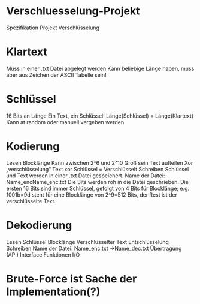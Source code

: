 # Verschluesselung-Projekt


Spezifikation Projekt Verschlüsselung
# Klartext
Muss in einer .txt Datei abgelegt werden
Kann beliebige Länge haben, muss aber aus Zeichen der ASCII Tabelle sein!
# Schlüssel
16 Bits an Länge
Ein Text, ein Schlüssel!
Länge(Schlüssel) = Länge(Klartext)
Kann at random oder manuell vergeben werden
# Kodierung
Lesen
Blocklänge
Kann zwischen 2^6 und 2^10 Groß sein
Text aufteilen
Xor „verschlüsselung“
Text xor Schlüssel = Verschlüsselt
Schreiben
Schlüssel und Text werden in einer .txt Datei gespeichert.
Name der Datei: Name_encName_enc.txt
Die Bits werden roh in die Datei geschrieben.
Die ersten 16 Bits sind immer Schlüssel, gefolgt von 4 Bits für Blocklänge; e.g. 1001b=9d steht für eine Blocklänge von 2^9=512 Bits, der Rest ist der verschlüsselte Text. 
# Dekodierung
Lesen
Schlüssel
Blocklänge
Verschlüsselter Text
Entschlüsselung
Schreiben
Name der Datei: Name_enc.txt ->Name_dec.txt
Übertragung (API)
Interface Funktionen I/O 

# Brute-Force ist Sache der Implementation(?)
